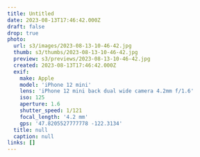 ```yaml
---
title: Untitled
date: 2023-08-13T17:46:42.000Z
draft: false
drop: true
photo:
  url: s3/images/2023-08-13-10-46-42.jpg
  thumb: s3/thumbs/2023-08-13-10-46-42.jpg
  preview: s3/previews/2023-08-13-10-46-42.jpg
  created: 2023-08-13T17:46:42.000Z
  exif:
    make: Apple
    model: 'iPhone 12 mini'
    lens: 'iPhone 12 mini back dual wide camera 4.2mm f/1.6'
    iso: 125
    aperture: 1.6
    shutter_speed: 1/121
    focal_length: '4.2 mm'
    gps: '47.8205527777778 -122.3134'
  title: null
  caption: null
links: []
---
```

